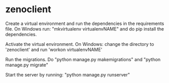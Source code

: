 # zenoclient

Create a virtual environment and run the dependencies in the requirements file. On Windows run: "mkvirtualenv virtualenvNAME" and do pip install the dependencies.

Activate the virtual environment. On Windows: change the directory to 'zenoclient' and run 'workon virtualenvNAME'

Run the migrations. Do "python manage.py makemigrations" and "python manage.py migrate"

Start the server by running: "python manage.py runserver"

